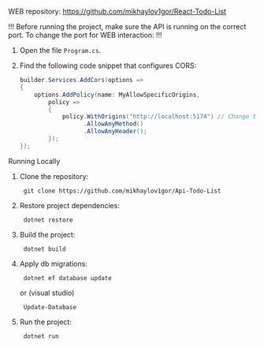 WEB repository: https://github.com/mikhaylov1gor/React-Todo-List

!!! Before running the project, make sure the API is running on the correct port. To change the port for WEB interaction: !!!

1. Open the file `Program.cs`.
2. Find the following code snippet that configures CORS:

   ```csharp
   builder.Services.AddCors(options =>
   {
       options.AddPolicy(name: MyAllowSpecificOrigins,
           policy =>
           {
               policy.WithOrigins("http://localhost:5174") // Change this URL to match the port of your web app
                     .AllowAnyMethod()
                     .AllowAnyHeader();
           });
   });

Running Locally

1. Clone the repository:

 		git clone https://github.com/mikhaylov1gor/Api-Todo-List
   
2. Restore project dependencies:

	 	dotnet restore

3. Build the project:

		dotnet build

4. Apply db migrations:

		dotnet ef database update

	or (visual studio)

		Update-Database

5. Run the project:

		dotnet run
